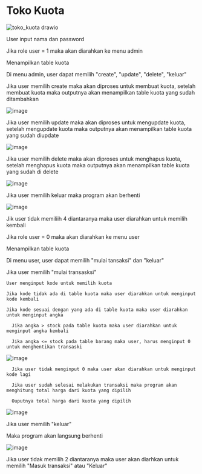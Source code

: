 # Toko Kuota

![toko_kuota drawio](https://github.com/Hisyam-14/postest2/assets/109202315/58ff8d6b-4a05-4e04-91e4-864906290934)

User input nama dan password 

Jika role user = 1 maka akan diarahkan ke menu admin

  Menampilkan table kuota

  Di menu admin, user dapat memilih "create", "update", "delete", "keluar"

  Jika user memilih create maka akan diproses untuk membuat kuota, setelah membuat kuota maka outputnya akan menampilkan table kuota yang sudah ditambahkan

  ![image](https://github.com/Hisyam-14/postest2/assets/109202315/a2679ebd-6957-4316-beb0-60243d9b03ec)

  Jika user memilih update maka akan diproses untuk mengupdate kuota, setelah mengupdate kuota maka outputnya akan menampilkan table kuota yang sudah diupdate

  ![image](https://github.com/Hisyam-14/postest2/assets/109202315/8497941c-ebf9-455e-9dcc-d2c498417622)
  
  Jika user memilih delete maka akan diproses untuk menghapus kuota, setelah menghapus kuota maka outputnya akan menampilkan table kuota yang sudah di delete

  ![image](https://github.com/Hisyam-14/postest2/assets/109202315/58c67386-845e-4b20-88f8-f6c5c4645240)

  Jika user memilih keluar maka program akan berhenti

  ![image](https://github.com/Hisyam-14/postest2/assets/109202315/5a7563b5-b258-41b0-b5dc-74a7dae1a3f9)

  Jik user tidak memiliih 4 diantaranya maka user diarahkan untuk memilih kembali

Jika role user = 0 maka akan diarahkan ke menu user

  Menampilkan table kuota

  Di menu user, user dapat memilih "mulai tansaksi" dan "keluar"

  Jika user memilih "mulai transasksi"

    User menginput kode untuk memilih kuota

    Jika kode tidak ada di table kuota maka user diarahkan untuk menginput kode kembali

    Jika kode sesuai dengan yang ada di table kuota maka user diarahkan untuk menginput angka

      Jika angka > stock pada table kuota maka user diarahkan untuk menginput angka kembali

      Jika angka <= stock pada table barang maka user, harus menginput 0 untuk menghentikan transaski

  ![image](https://github.com/Hisyam-14/postest2/assets/109202315/e95499fc-f9ed-49d5-a321-54993d82c9e9)

      Jika user tidak menginput 0 maka user akan diarahkan untuk menginput kode lagi

      Jika user sudah selesai melakukan transaksi maka program akan menghitung total harga dari kuota yang dipilih

      Ouputnya total harga dari kuota yang dipilih

  ![image](https://github.com/Hisyam-14/postest2/assets/109202315/bc2d8f2e-c8bf-4eb6-8bd3-7e40f962ac4c)

  Jika user memilih "keluar"

  Maka program akan langsung berhenti

  ![image](https://github.com/Hisyam-14/postest2/assets/109202315/ee221780-8550-499f-8bf9-65752557dc9b)

  Jika user tidak memilih 2 diantaranya maka user akan diarhkan untuk memilih "Masuk transaksi" atau "Keluar"
